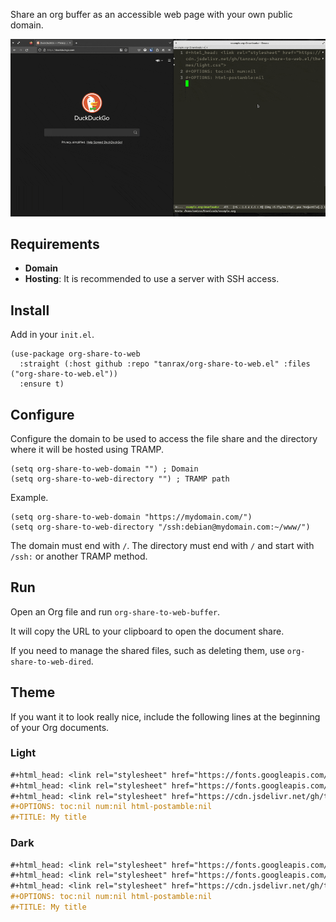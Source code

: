 Share an org buffer as an accessible web page with your own public domain.

![Demo](demo.gif)

## Requirements

- **Domain**
- **Hosting**: It is recommended to use a server with SSH access.

## Install

Add in your `init.el`.

```elisp
(use-package org-share-to-web
  :straight (:host github :repo "tanrax/org-share-to-web.el" :files ("org-share-to-web.el"))
  :ensure t)
```

## Configure

Configure the domain to be used to access the file share and the directory where it will be hosted using TRAMP.

```elisp
(setq org-share-to-web-domain "") ; Domain
(setq org-share-to-web-directory "") ; TRAMP path
```
Example.

```elisp
(setq org-share-to-web-domain "https://mydomain.com/")
(setq org-share-to-web-directory "/ssh:debian@mydomain.com:~/www/")
```

The domain must end with `/`. The directory must end with `/` and start with `/ssh:` or another TRAMP method.

## Run

Open an Org file and run `org-share-to-web-buffer`.

It will copy the URL to your clipboard to open the document share.

If you need to manage the shared files, such as deleting them, use `org-share-to-web-dired`.

## Theme

If you want it to look really nice, include the following lines at the beginning of your Org documents.

### Light

```org
#+html_head: <link rel="stylesheet" href="https://fonts.googleapis.com/css2?family=Lora:wght@500&display=swap">
#+html_head: <link rel="stylesheet" href="https://fonts.googleapis.com/css2?family=Inconsolata&display=swap">
#+html_head: <link rel="stylesheet" href="https://cdn.jsdelivr.net/gh/tanrax/org-share-to-web.el@main/themes/light.css">
#+OPTIONS: toc:nil num:nil html-postamble:nil
#+TITLE: My title
```

### Dark

```org
#+html_head: <link rel="stylesheet" href="https://fonts.googleapis.com/css2?family=Lora:wght@500&display=swap">
#+html_head: <link rel="stylesheet" href="https://fonts.googleapis.com/css2?family=Inconsolata&display=swap">
#+html_head: <link rel="stylesheet" href="https://cdn.jsdelivr.net/gh/tanrax/org-share-to-web.el@main/themes/dark.css">
#+OPTIONS: toc:nil num:nil html-postamble:nil
#+TITLE: My title
```
